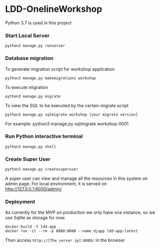 # LDD-OnelineWorkshop

Python 3.7 is used in this project

### Start Local Server
```shell script
python3 manage.py runserver
```


### Database migration
To generate migration script for workshop application
```shell script
python3 manage.py makemigrations workshop
```
To execute migration
```shell script
python3 manage.py migrate
```

To view the SQL to be executed by the certain migrate script
```shell script
python3 manage.py sqlmigrate workshop [your migrate version]
```
For example: python3 manage.py sqlmigrate workshop 0001

### Run Python interactive terminal
```shell script
python3 manage.py shell
```

### Create Super User
```shell script
python3 manage.py createsuperuser
```
A super user can view and manage all the resources in this system on admin page. For local environment, it is served on http://127.0.0.1:8000/admin/

### Deployment
As currently for the MVP on production we only have one instance, so we use Sqlite as storage for now.
```shell script
docker build -t ldd-app .
docker run -it --rm -p 8080:8080 --name djapp ldd-app:latest
```
Then access `http://[The server ip]:8080/` in the browser
